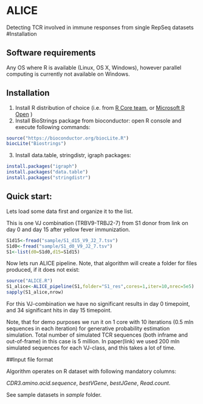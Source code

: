 # ALICE
Detecting TCR involved in immune responses from single RepSeq datasets
#Installation

## Software requirements
Any OS where R is available (Linux, OS X, Windows), however parallel computing is currently not available on Windows.  

## Installation

1. Install R distribution of choice (i.e. from [R Core team](https://cloud.r-project.org/), or [Microsoft R Open](https://mran.microsoft.com/open/) )
2. Install BioStrings package from bioconductor: open R console and execute following commands: 
```R
source("https://bioconductor.org/biocLite.R")
biocLite("Biostrings")
```
3. Install data.table, stringdistr, igraph packages:
```R
install.packages("igraph")
install.packages("data.table")
install.packages("stringdistr")
```

## Quick start:
Lets load some data first and organize it to the list. 

This is one VJ combination (TRBV9-TRBJ2-7) from S1 donor from link on day 0 and day 15 after yellow fever immunization.

```R
S1d15<-fread("sample/S1_d15_V9_J2_7.tsv")
S1d0<-fread("sample/S1_d0_V9_J2_7.tsv")
S1<-list(d0=S1d0,d15=S1d15)
```

Now lets run ALICE pipeline. Note, that algorithm will create a folder for files produced, if it does not exist:
```R
source("ALICE.R")
S1_alice<-ALICE_pipeline(S1,folder="S1_res",cores=1,iter=10,nrec=5e5) 
sapply(S1_alice,nrow)
```
For this VJ-combination we have no significant results in day 0 timepoint, and 34 significant hits in day 15 timepoint. 

Note, that for demo purposes we run it on 1 core with 10 iterations (0.5 mln sequences in each iteration) for generative probability estimation simulation. Total number of simulated TCR sequences (both inframe and out-of-frame) in this case is 5 million. 
In paper(link) we used 200 mln simulated sequences for each VJ-class, and this takes a lot of time. 

##Input file format

Algorithm operates on R dataset with following mandatory columns: 

*CDR3.amino.acid.sequence*, *bestVGene*, *bestJGene*, *Read.count*. 

See sample datasets in *sample* folder.
